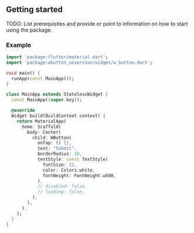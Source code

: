 ## Getting started

TODO: List prerequisites and provide or point to information on how to
start using the package.

### Example  
  
```dart  
import 'package:flutter/material.dart';
import 'package:wbutton_uzversion/widget/w_button.dart';

void main() {
  runApp(const MainApp());
}

class MainApp extends StatelessWidget {
  const MainApp({super.key});

  @override
  Widget build(BuildContext context) {
    return MaterialApp(
      home: Scaffold(
        body: Center(
          child: WButton(
            onTap: () {},
            text: "Submit",
            borderRadius: 10,
            textStyle: const TextStyle(
              fontSize: 22,
              color: Colors.white,
              fontWeight: FontWeight.w500,
            ),
            // disabled: false,
            // loading: false,
          ),
        ),
      ),
    );
  }
}
  
```